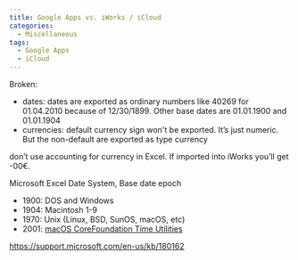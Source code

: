 ```yaml
---
title: Google Apps vs. iWorks / iCloud
categories:
  - Miscellaneous
tags:
  - Google Apps
  - iCloud
---
```

Broken:

* dates: dates are exported as ordinary numbers like 40269 for 01.04.2010 because of 12/30/1899. Other base dates are 01.01.1900 and 01.01.1904
* currencies: default currency sign won't be exported. It’s just numeric. But the non-default are exported as type currency

don’t use accounting for currency in Excel. If imported into iWorks you’ll get -00€.

Microsoft Excel Date System, Base date epoch

* 1900: DOS and Windows
* 1904: Macintosh 1-9
* 1970: Unix (Linux, BSD, SunOS, macOS, etc)
* 2001: [macOS CoreFoundation Time Utilities](https://developer.apple.com/reference/corefoundation/1666533-time_utilities)

https://support.microsoft.com/en-us/kb/180162
